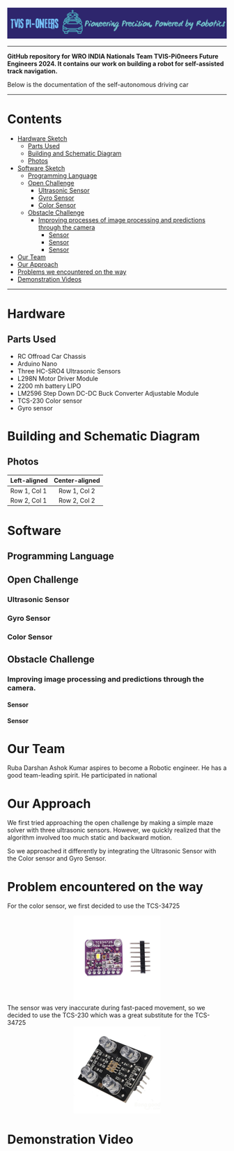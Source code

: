 ![Logo of TVIS-PiOneers](Logo.png)
___
**GitHub repository for WRO INDIA Nationals Team TVIS-Pi0neers Future Engineers 2024. It contains our work on building a robot for self-assisted track navigation.**

Below is the documentation of the self-autonomous driving car
___
# Contents
- [Hardware Sketch](#hardware)
  - [Parts Used](#parts-used)
  - [Building and Schematic Diagram](#building-and-schematic-diagram)
  - [Photos](#photos)
- [Software Sketch](#software)
  - [Programming Language](#programming-language)
  - [Open Challenge](#open-challenge)
     - [Ultrasonic Sensor](#ultrasonic-sensor)
     - [Gyro Sensor](#gyro-sensor)
     - [Color Sensor](#color-sensor)
  - [Obstacle Challenge](#obstacle-challenge)
    - [Improving processes of image processing and predictions through the camera](#improving-processes-of-image-processing-and-predictions-through-the-camera)
       - [Sensor](#sensor)
       - [Sensor](#sensor)
       - [Sensor](#sensor)
- [Our Team](#our-team)
- [Our Approach](#our-approach)
- [Problems we encountered on the way](#problems-we-encountered-on-the-way)
- [Demonstration Videos](#demonstration-videos)
 ___
 # Hardware
 ## Parts Used
- RC Offroad Car Chassis 
- Arduino Nano
- Three HC-SRO4 Ultrasonic Sensors 
- L298N Motor Driver Module
- 2200 mh battery LIPO
- LM2596 Step Down DC-DC Buck Converter Adjustable Module
- TCS-230 Color sensor
- Gyro sensor
# Building and Schematic Diagram
## Photos
| Left-aligned | Center-aligned |
|:-------------|:--------------:|
| Row 1, Col 1 | Row 1, Col 2   | 
| Row 2, Col 1 | Row 2, Col 2   | 
# Software 
## Programming Language 
## Open Challenge
### Ultrasonic Sensor
### Gyro Sensor
### Color Sensor
## Obstacle Challenge 
### Improving image processing and predictions through the camera.
#### Sensor
#### Sensor
# Our Team
Ruba Darshan Ashok Kumar aspires to become a Robotic engineer. He has a good team-leading spirit. He participated in national 
# Our Approach
We first tried approaching the open challenge by making a simple maze solver with three ultrasonic sensors. However, we quickly realized that the algorithm involved too much static and backward motion.

So we approached it differently by integrating the Ultrasonic Sensor with the Color sensor and Gyro Sensor.
# Problem encountered on the way
For the color sensor, we first decided to use the TCS-34725

<div align="center">
<img src="TCS-34725.jpg" alt="Placeholder Image" width="200" height="200">
</div>
The sensor was very inaccurate during fast-paced movement, so we decided to use the TCS-230 which was a great substitute for the TCS-34725

<div align="center">
<img src="TCS-230.jpg" alt="Placeholder Image" width="200" height="200">
</div>

# Demonstration Video

